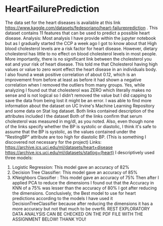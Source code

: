 # HeartFailurePrediction
 The data set for the heart diseases is available at this link https://www.kaggle.com/datasets/fedesoriano/heart-failureprediction . This dataset contains 11 features that can be used to predict a possible heart disease.
Analysis:
Most analysis I have provide within the jupyter notebook but as I gradually started the CCP a
week ago I got to know about that High blood cholesterol levels are a risk factor for heart
disease. However, dietary cholesterol has little to no effect on blood cholesterol levels in most
people. More importantly, there is no significant link between the cholesterol you eat and your
risk of heart disease. This told me that Cholesterol having high values or value to zero wont
effect the heart disease in an individuals body. I also found a weak positive correlation of about
0.12, which is an improvement from before at least as before it had shown a negative correlation
when I removed the outliers from many groups. Yes, while analyzing I found out that
cholesterol was ZERO which literally makes no sense and is not logical so I didn’t removed
the value but I did capping to save the data from being lost it might be an error.
I was able to find more information about the dataset on UC Irvine's Machine Learning
Repository and some data on Stat log dataset. Both links contained description of the attributes
included I the dataset Both of the links confirm that serum cholesterol was measured in mg/dl,
as you noted. Also, even though none of the links specify whether the BP is systolic or diastolic,
I think it's safe to assume that the BP is systolic, as the values contained under the "RestingBP"
attribute are too high for diastolic BP. (This is something I discovered not necessary for the
project)
Links:
https://archive.ics.uci.edu/ml/datasets/heart+disease
https://archive.ics.uci.edu/ml/datasets/statlog+(heart)
I descriptively used three models:
1. Logistic Regression:
This model gave an accuracy of 82%
2. Decision Tree Classifier:
This model gave an accuracy of 85%
3. KNeighbors Classifier :
This model gave an accuracy of 75%
Then after I applied PCA to reduce the dimensions I found out that the Accuracy in KNN of a
75% was lesser than the accuracy of 80% I got after reducing the dimensions. Conclusively,
the Best model to use for heart predictions according to the models I have used it DecisionTreeClassifier because after reducing the dimensions it has a more accuracy but not
that much to be overfit.
REST EXPLORATORY DATA ANALYSIS CAN BE CHECKED ON THE PDF FILE
WITH THE ASSIGNMENT BELOW!
THANK YOU!
